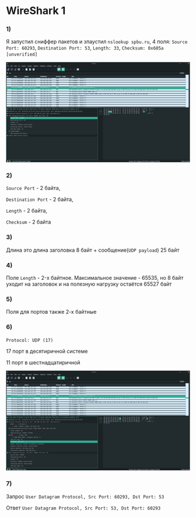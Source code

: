 # WireShark 1

### 1) 

Я запустил сниффер пакетов и зпаустил `nslookup spbu.ru`, 4 поля: `Source Port: 60293`, `Destination Port: 53`,  `Length: 33`,  `Checksum: 0x605a [unverified]`

![image info](./screenshots/Screenshot_2023-04-29_20-49-03.png)

### 2) 

`Source Port` - 2 байта, 

`Destination Port` - 2 байта, 

`Length` - 2 байта, 

`Checksum` - 2 байта

### 3)

Длина это длина заголовка 8 байт + сообщение(`UDP payload`) 25 байт

### 4)

Поле `Length` - 2-х байтное. Максимальное значение - 65535, но 8 байт уходит на заголовок и на полезную нагрузку остаётся 65527 байт

### 5)

Поля для портов также 2-х байтные

### 6)

`Protocol: UDP (17)`

17 порт в десятиричной системе

11 порт в шестнадцатиричной

![image info](./screenshots/Screenshot_2023-04-29_22-19-20.png)

### 7)

Запрос `User Datagram Protocol, Src Port: 60293, Dst Port: 53`

Ответ `User Datagram Protocol, Src Port: 53, Dst Port: 60293`

